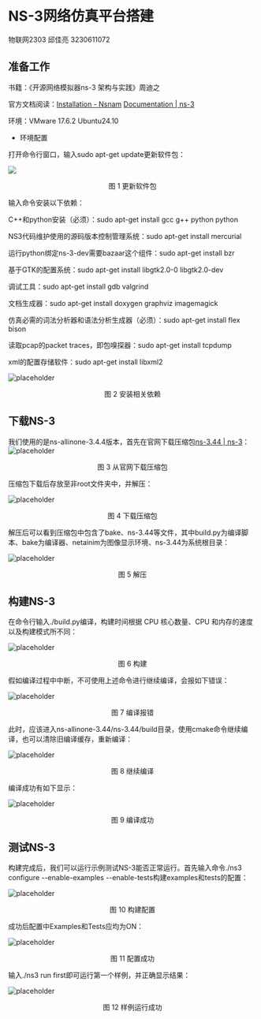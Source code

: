 # **NS-3网络仿真平台搭建**

物联网2303 邱佳亮 3230611072

## 准备工作

书籍：《开源网络模拟器ns-3 架构与实践》周迪之

官方文档阅读：[Installation - Nsnam](https://www.nsnam.org/wiki/Installation) [Documentation | ns-3](https://www.nsnam.org/documentation/)

环境：VMware 17.6.2  Ubuntu24.10

- 环境配置

打开命令行窗口，输入sudo apt-get update更新软件包：

![](docs\1.png)

<center>图 1 更新软件包</center>

输入命令安装以下依赖：

C++和python安装（必须）：sudo apt-get install gcc g++ python python

NS3代码维护使用的源码版本控制管理系统：sudo apt-get install mercurial

运行python绑定ns-3-dev需要bazaar这个组件：sudo apt-get install bzr

基于GTK的配置系统：sudo apt-get install libgtk2.0-0 libgtk2.0-dev

调试工具：sudo apt-get install gdb valgrind

文档生成器：sudo apt-get install doxygen graphviz imagemagick

仿真必需的词法分析器和语法分析生成器（必须）：sudo apt-get install flex 		bison

读取pcap的packet traces，即包嗅探器：sudo apt-get install tcpdump

xml的配置存储软件：sudo apt-get install libxml2

![placeholder](docs\2.png)

<center>图 2 安装相关依赖</center>

## 下载NS-3

我们使用的是ns-allinone-3.4.4版本，首先在官网下载压缩包[ns-3.44 | ns-3](https://www.nsnam.org/releases/ns-3-44/)：![placeholder](docs\9.png)

<center>图 3 从官网下载压缩包</center>

压缩包下载后存放至非root文件夹中，并解压：

![placeholder](docs\3.png)

<center>图 4 下载压缩包</center>

解压后可以看到压缩包中包含了bake、ns-3.44等文件，其中build.py为编译脚本、bake为编译器、netainim为图像显示环境、ns-3.44为系统根目录：

![placeholder](docs\4.png)

<center>图 5 解压</center>

## 构建NS-3

在命令行输入./build.py编译，构建时间根据 CPU 核心数量、CPU 和内存的速度以及构建模式所不同：

![placeholder](docs\5.png)

<center>图 6 构建</center>

假如编译过程中中断，不可使用上述命令进行继续编译，会报如下错误：

![placeholder](docs\6.png)

<center>图 7 编译报错</center>

此时，应该进入ns-allinone-3.44/ns-3.44/build目录，使用cmake命令继续编译，也可以清除旧编译缓存，重新编译：

![placeholder](docs\7.png)

<center>图 8 继续编译</center>

编译成功有如下显示：

![placeholder](docs\8.png)

<center>图 9 编译成功</center>

## 测试NS-3

构建完成后，我们可以运行示例测试NS-3能否正常运行。首先输入命令./ns3 configure --enable-examples --enable-tests构建examples和tests的配置：

![placeholder](docs\10.png)

<center>图 10 构建配置</center>

成功后配置中Examples和Tests应均为ON：

![placeholder](docs\11.png)

<center>图 11 配置成功</center>

输入./ns3 run first即可运行第一个样例，并正确显示结果：

![placeholder](docs\12.png)

<center>图 12 样例运行成功</center>
